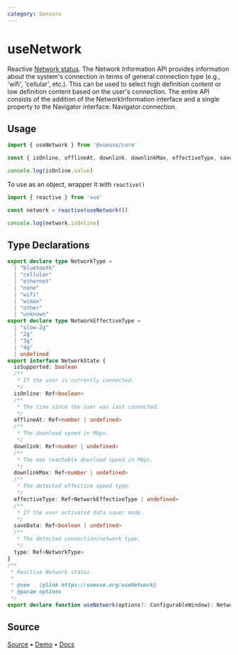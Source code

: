 ```yaml
---
category: Sensors
---
```


# useNetwork

Reactive [Network status](https://developer.mozilla.org/en-US/docs/Web/API/Network_Information_API). The Network Information API provides information about the system's connection in terms of general connection type (e.g., 'wifi', 'cellular', etc.). This can be used to select high definition content or low definition content based on the user's connection. The entire API consists of the addition of the NetworkInformation interface and a single property to the Navigator interface: Navigator.connection.

## Usage

```js
import { useNetwork } from '@vueuse/core'

const { isOnline, offlineAt, downlink, downlinkMax, effectiveType, saveData, type } = useNetwork()

console.log(isOnline.value)
```

To use as an object, wrapper it with `reactive()`

```js
import { reactive } from 'vue'

const network = reactive(useNetwork())

console.log(network.isOnline)
```



<!--FOOTER_STARTS-->
## Type Declarations

```typescript
export declare type NetworkType =
  | "bluetooth"
  | "cellular"
  | "ethernet"
  | "none"
  | "wifi"
  | "wimax"
  | "other"
  | "unknown"
export declare type NetworkEffectiveType =
  | "slow-2g"
  | "2g"
  | "3g"
  | "4g"
  | undefined
export interface NetworkState {
  isSupported: boolean
  /**
   * If the user is currently connected.
   */
  isOnline: Ref<boolean>
  /**
   * The time since the user was last connected.
   */
  offlineAt: Ref<number | undefined>
  /**
   * The download speed in Mbps.
   */
  downlink: Ref<number | undefined>
  /**
   * The max reachable download speed in Mbps.
   */
  downlinkMax: Ref<number | undefined>
  /**
   * The detected effective speed type.
   */
  effectiveType: Ref<NetworkEffectiveType | undefined>
  /**
   * If the user activated data saver mode.
   */
  saveData: Ref<boolean | undefined>
  /**
   * The detected connection/network type.
   */
  type: Ref<NetworkType>
}
/**
 * Reactive Network status.
 *
 * @see   {@link https://vueuse.org/useNetwork}
 * @param options
 */
export declare function useNetwork(options?: ConfigurableWindow): NetworkState
```

## Source

[Source](https://github.com/vueuse/vueuse/blob/main/packages/core/useNetwork/index.ts) • [Demo](https://github.com/vueuse/vueuse/blob/main/packages/core/useNetwork/demo.vue) • [Docs](https://github.com/vueuse/vueuse/blob/main/packages/core/useNetwork/index.md)


<!--FOOTER_ENDS-->
